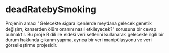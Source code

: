 # deadRatebySmoking
Projenin amacı "Gelecekte sigara içenlerde meydana gelecek genetik değişim, kanserden ölüm oranını nasıl etkileyecek?" 
sorusuna bir cevap bulmaktır.
Bu proje R dili ile eldeki veri setlerini kullanarak gelecekle ilgili bir durum hakkında çıkarım yapma, ayrıca bir veri manipülasyonu ve veri görselleştirme projesidir.
